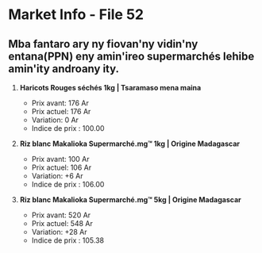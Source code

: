 # Market Info - File 52

## Mba fantaro ary ny fiovan'ny vidin'ny entana(PPN) eny amin'ireo supermarchés lehibe amin'ity androany ity.

1. **Haricots Rouges séchés 1kg | Tsaramaso mena maina**
   - Prix avant: 176 Ar
   - Prix actuel: 176 Ar
   - Variation: 0 Ar
   - Indice de prix : 100.00

2. **Riz blanc Makalioka Supermarché.mg™ 1kg | Origine Madagascar**
   - Prix avant: 100 Ar
   - Prix actuel: 106 Ar
   - Variation: +6 Ar
   - Indice de prix : 106.00

3. **Riz blanc Makalioka Supermarché.mg™ 5kg | Origine Madagascar**
   - Prix avant: 520 Ar
   - Prix actuel: 548 Ar
   - Variation: +28 Ar
   - Indice de prix : 105.38

